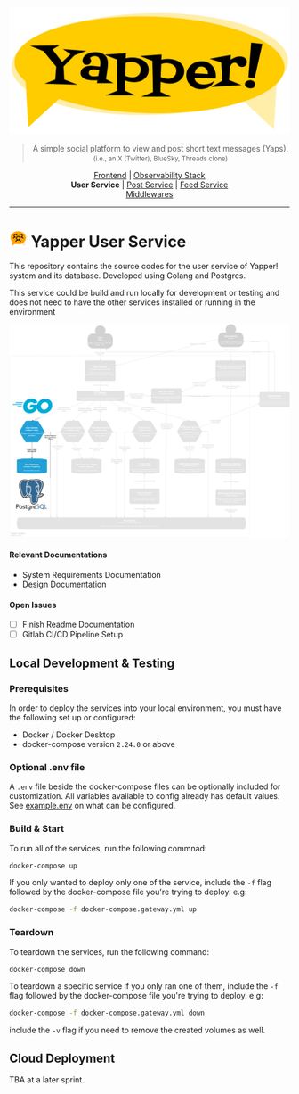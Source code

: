 <div align="center">

![Project Logo](media/yapper-logo.png)

> A simple social platform to view and post short text messages (Yaps).
> <br><small>(i.e., an X (Twitter), BlueSky, Threads clone)</small>

<a href="https://github.com/fateh-ark/yapper-frontend">Frontend</a> |
<a href="">Observability Stack</a><br>
<b>User Service</b> |
<a href="">Post Service</a> |
<a href="">Feed Service</a><br>
<a href="https://github.com/fateh-ark/yapper-middlewares">Middlewares</a>

</div>

---

# ![repo icon](media/repo-icon.png) Yapper User Service

This repository contains the source codes for the user service of Yapper! system and its database. Developed using Golang and Postgres. 

This service could be build and run locally for development or testing and does not need to have the other services installed or running in the environment

![C2 Model Highlight](media/c2-model.png)

#### Relevant Documentations

- System Requirements Documentation
- Design Documentation

#### Open Issues

- [ ] Finish Readme Documentation
- [ ] Gitlab CI/CD Pipeline Setup

## Local Development & Testing

### Prerequisites

In order to deploy the services into your local environment, you must have the following set up or configured:

- Docker / Docker Desktop
- docker-compose version `2.24.0` or above

### Optional .env file

A `.env` file beside the docker-compose files can be optionally included for customization. All variables available to config already has default values. See [example.env](./example.env) on what can be configured.

### Build & Start

To run all of the services, run the following commnad:

``` sh
docker-compose up
```

If you only wanted to deploy only one of the service, include the `-f` flag followed by the docker-compose file you're trying to deploy. e.g:

``` sh
docker-compose -f docker-compose.gateway.yml up
```

### Teardown

To teardown the services, run the following command:

```sh
docker-compose down
```

To teardown a specific service if you only ran one of them, include the `-f` flag followed by the docker-compose file you're trying to deploy. e.g:

``` sh
docker-compose -f docker-compose.gateway.yml down
```

include the `-v` flag if you need to remove the created volumes as well.


## Cloud Deployment

TBA at a later sprint.
